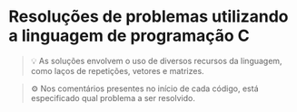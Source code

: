 <h1>Resoluções de problemas utilizando a linguagem de programação C</h1>

> 💡  As soluções envolvem o uso de diversos recursos da linguagem, como laços de repetições, vetores e matrizes.

> ⚙️ Nos comentários presentes no início de cada código, está especificado qual problema a ser resolvido.
